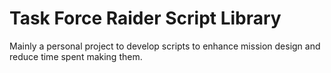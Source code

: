 # Task Force Raider Script Library

Mainly a personal project to develop scripts to enhance mission design and reduce time spent making them.
